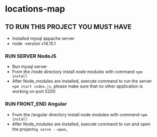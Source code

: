 # locations-map


## TO RUN THIS PROJECT YOU MUST HAVE
* Installed mysql appache server
* node -version v14.15.1

### RUN SERVER NodeJS
* Run mysql server
* From the /node directory install node modules with command `npm install`
* After Node_modules are installed, execute command to run the server `npm start index.js`, please make sure that no other application is working on port 5200

### RUN FRONT_END Angular
* From the /angular directory install node modules with command `npm install`
* After Node_modules are installed, execute command to run and open the project`ng serve --open`,
